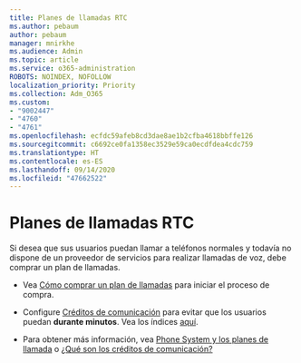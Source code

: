 ```yaml
---
title: Planes de llamadas RTC
ms.author: pebaum
author: pebaum
manager: mnirkhe
ms.audience: Admin
ms.topic: article
ms.service: o365-administration
ROBOTS: NOINDEX, NOFOLLOW
localization_priority: Priority
ms.collection: Adm_O365
ms.custom:
- "9002447"
- "4760"
- "4761"
ms.openlocfilehash: ecfdc59afeb8cd3dae8ae1b2cfba4618bbffe126
ms.sourcegitcommit: c6692ce0fa1358ec3529e59ca0ecdfdea4cdc759
ms.translationtype: HT
ms.contentlocale: es-ES
ms.lasthandoff: 09/14/2020
ms.locfileid: "47662522"
---
```

# <a name="pstn-calling-plans"></a>Planes de llamadas RTC

Si desea que sus usuarios puedan llamar a teléfonos normales y todavía no dispone de un proveedor de servicios para realizar llamadas de voz, debe comprar un plan de llamadas.

- Vea [Cómo comprar un plan de llamadas](https://docs.microsoft.com/MicrosoftTeams/calling-plans-for-office-365) para iniciar el proceso de compra.

- Configure [Créditos de comunicación](https://docs.microsoft.com/microsoftteams/set-up-communications-credits-for-your-organization) para evitar que los usuarios puedan **durante minutos**. Vea los índices [aquí](https://products.office.com/microsoft-teams/voice-calling). 

- Para obtener más información, vea [Phone System y los planes de llamada](https://docs.microsoft.com/MicrosoftTeams/calling-plan-landing-page) o [¿Qué son los créditos de comunicación?](https://docs.microsoft.com/microsoftteams/what-are-communications-credits)
